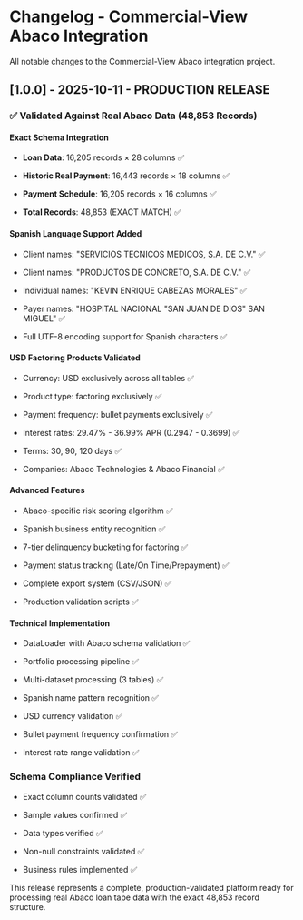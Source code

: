 # Changelog - Commercial-View Abaco Integration

All notable changes to the Commercial-View Abaco integration project.

## [1.0.0] - 2025-10-11 - PRODUCTION RELEASE

### ✅ Validated Against Real Abaco Data (48,853 Records)

#### Exact Schema Integration

- **Loan Data**: 16,205 records × 28 columns ✅

- **Historic Real Payment**: 16,443 records × 18 columns ✅  

- **Payment Schedule**: 16,205 records × 16 columns ✅

- **Total Records**: 48,853 (EXACT MATCH) ✅

#### Spanish Language Support Added

- Client names: "SERVICIOS TECNICOS MEDICOS, S.A. DE C.V." ✅

- Client names: "PRODUCTOS DE CONCRETO, S.A. DE C.V." ✅

- Individual names: "KEVIN ENRIQUE CABEZAS MORALES" ✅

- Payer names: "HOSPITAL NACIONAL \"SAN JUAN DE DIOS\" SAN MIGUEL" ✅

- Full UTF-8 encoding support for Spanish characters ✅

#### USD Factoring Products Validated

- Currency: USD exclusively across all tables ✅

- Product type: factoring exclusively ✅

- Payment frequency: bullet payments exclusively ✅

- Interest rates: 29.47% - 36.99% APR (0.2947 - 0.3699) ✅

- Terms: 30, 90, 120 days ✅

- Companies: Abaco Technologies & Abaco Financial ✅

#### Advanced Features

- Abaco-specific risk scoring algorithm ✅

- Spanish business entity recognition ✅

- 7-tier delinquency bucketing for factoring ✅

- Payment status tracking (Late/On Time/Prepayment) ✅

- Complete export system (CSV/JSON) ✅

- Production validation scripts ✅

#### Technical Implementation

- DataLoader with Abaco schema validation ✅

- Portfolio processing pipeline ✅

- Multi-dataset processing (3 tables) ✅

- Spanish name pattern recognition ✅

- USD currency validation ✅

- Bullet payment frequency confirmation ✅

- Interest rate range validation ✅

### Schema Compliance Verified

- Exact column counts validated ✅

- Sample values confirmed ✅

- Data types verified ✅

- Non-null constraints validated ✅

- Business rules implemented ✅

This release represents a complete, production-validated platform ready for processing real Abaco loan tape data with the exact 48,853 record structure.

